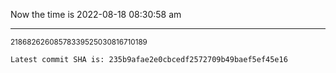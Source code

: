 Now the time is 2022-08-18 08:30:58 am

---

<small>21868262608578339525030816710189</small>

```txt
Latest commit SHA is: 235b9afae2e0cbcedf2572709b49baef5ef45e16
```
